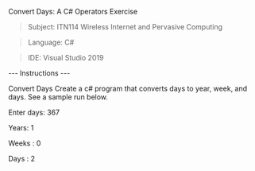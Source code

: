 Convert Days: A C# Operators Exercise

> Subject: ITN114 Wireless Internet and Pervasive Computing

> Language: C#

> IDE: Visual Studio 2019 

--- Instructions ---

Convert Days
Create a c# program that converts days to year, week, and days. See a sample run below.

Enter days: 367

Years: 1

Weeks : 0

Days : 2
